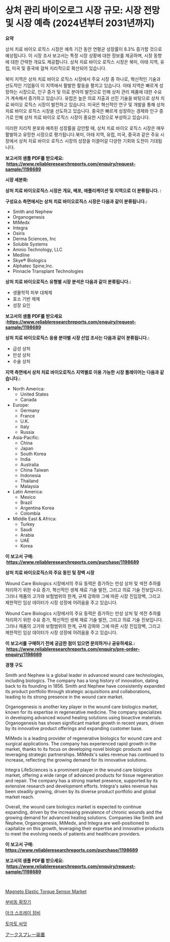 <p><h1>상처 관리 바이오로그 시장 규모: 시장 전망 및 시장 예측 (2024년부터 2031년까지)</h1></p><p><strong>요약</strong></p>
<p><p>상처 치료 바이오 로직스 시장은 예측 기간 동안 연평균 성장률이 8.3% 증가할 것으로 예상됩니다. 이 시장 조사 보고서는 특정 시장 상황에 대한 정보를 제공하며, 시장 동향에 대한 간략한 개요도 제공합니다. 상처 치료 바이오 로직스 시장은 북미, 아태 지역, 유럽, 미국 및 중국에 걸쳐 지리적으로 확산되어 있습니다.</p><p>북미 지역은 상처 치료 바이오 로직스 시장에서 주요 시장 중 하나로, 혁신적인 기술과 선도적인 기업들이 이 지역에서 활발한 활동을 펼치고 있습니다. 아태 지역은 빠르게 성장하는 시장으로, 인구 증가 및 의료 분야의 발전으로 인해 상처 관리 제품에 대한 수요가 계속해서 증가하고 있습니다. 유럽은 높은 의료 지출과 선진 기술을 바탕으로 상처 치료 바이오 로직스 시장이 발전하고 있습니다. 미국은 혁신적인 연구 및 개발을 통해 상처 치료 바이오 로직스 시장을 선도하고 있습니다. 중국은 빠르게 성장하는 경제와 인구 증가로 인해 상처 치료 바이오 로직스 시장이 중요한 시장으로 부상하고 있습니다.</p><p>이러한 지리적 분포와 예측된 성장률을 감안할 때, 상처 치료 바이오 로직스 시장은 매우 활발하고 유망한 시장으로 평가됩니다.북미, 아태 지역, 유럽, 미국, 중국과 같은 주요 시장에서 상처 치료 바이오 로직스 시장의 성장을 이끌어갈 다양한 기회와 도전이 기대됩니다.</p></p>
<p><strong>보고서의 샘플 PDF를 받으세요: &nbsp;<a href="https://www.reliableresearchreports.com/enquiry/request-sample/1198689">https://www.reliableresearchreports.com/enquiry/request-sample/1198689</a></strong></p>
<p><strong>시장 세분화:</strong></p>
<p><strong> 상처 치료 바이오로직스 시장은 개요, 배포, 애플리케이션 및 지역으로 더 분류됩니다. :</strong></p>
<p><strong>구성요소 측면에서는 상처 치료 바이오로직스 시장은 다음과 같이 분류됩니다.:</strong></p>
<p><ul><li>Smith and Nephew</li><li>Organogenesis</li><li>MiMedx</li><li>Integra</li><li>Osiris</li><li>Derma Sciences, Inc</li><li>Soluble Systems</li><li>Amnio Technology, LLC</li><li>Medline</li><li>Skye® Biologics</li><li>Alphatec Spine,Inc.</li><li>Pinnacle Transplant Technologies</li></ul></p>
<p><strong> 상처 치료 바이오로직스 유형별 시장 분석은 다음과 같이 분류됩니다.:</strong></p>
<p><ul><li>생물학적 피부 대체제</li><li>효소 기반 제제</li><li>성장 요인</li></ul></p>
<p><strong>보고서의 샘플 PDF를 받으세요 :<a href="https://www.reliableresearchreports.com/enquiry/request-sample/1198689">https://www.reliableresearchreports.com/enquiry/request-sample/1198689</a></strong></p>
<p><strong> 상처 치료 바이오로직스 응용 분야별 시장 산업 조사는 다음과 같이 분류됩니다.:</strong></p>
<p><ul><li>급성 상처</li><li>만성 상처</li><li>수술 상처</li></ul></p>
<p><strong>지역 측면에서 상처 치료 바이오로직스 지역별로 이용 가능한 시장 플레이어는 다음과 같습니다.:</strong></p>
<p><ul>
    <li>
        North America:
        <ul>
            <li>United States</li>
            <li>Canada</li>
        </ul>
    </li>
    <li>
        Europe:
        <ul>
            <li>Germany</li>
            <li>France</li>
            <li>U.K.</li>
            <li>Italy</li>
            <li>Russia</li>
        </ul>
    </li>
    <li>
        Asia-Pacific:
        <ul>
            <li>China</li>
            <li>Japan</li>
            <li>South Korea</li>
            <li>India</li>
            <li>Australia</li>
            <li>China Taiwan</li>
            <li>Indonesia</li>
            <li>Thailand</li>
            <li>Malaysia</li>
        </ul>
    </li>
    <li>
        Latin America:
        <ul>
            <li>Mexico</li>
            <li>Brazil</li>
            <li>Argentina Korea</li>
            <li>Colombia</li>
        </ul>
    </li>
    <li>
        Middle East & Africa:
        <ul>
            <li>Turkey</li>
            <li>Saudi</li>
            <li>Arabia</li>
            <li>UAE</li>
            <li>Korea</li>
        </ul>
    </li>
    </ul></p>
<p><strong>이 보고서 구매: &nbsp;<a href="https://www.reliableresearchreports.com/purchase/1198689">https://www.reliableresearchreports.com/purchase/1198689</a></strong></p>
<p><strong>상처 치료 바이오로직스의 주요 동인 및 장벽 시장</strong></p>
<p><p>Wound Care Biologics 시장에서의 주요 동력은 증가하는 만성 상처 및 색전 추하를 처리하기 위한 수요 증가, 혁신적인 생체 재료 기술 발전, 그리고 의료 기술 진보입니다. 그러나 제품의 고가와 보험범위의 한계, 규제 강화와 그에 따른 시장 진입장벽, 그리고 제한적인 임상 데이터가 시장 성장에 어려움을 주고 있습니다.</p><p>Wound Care Biologics 시장에서의 주요 동력은 증가하는 만성 상처 및 색전 추하를 처리하기 위한 수요 증가, 혁신적인 생체 재료 기술 발전, 그리고 의료 기술 진보입니다. 그러나 제품의 고가와 보험범위의 한계, 규제 강화와 그에 따른 시장 진입장벽, 그리고 제한적인 임상 데이터가 시장 성장에 어려움을 주고 있습니다.</p></p>
<p><strong>이 보고서를 구매하기 전에 궁금한 점이 있으면 문의하거나 공유하세요.: &nbsp;<a href="https://www.reliableresearchreports.com/enquiry/pre-order-enquiry/1198689">https://www.reliableresearchreports.com/enquiry/pre-order-enquiry/1198689</a></strong></p>
<p><strong>경쟁 구도</strong></p>
<p><p>Smith and Nephew is a global leader in advanced wound care technologies, including biologics. The company has a long history of innovation, dating back to its founding in 1856. Smith and Nephew have consistently expanded its product portfolio through strategic acquisitions and collaborations, leading to its strong presence in the wound care market.</p><p>Organogenesis is another key player in the wound care biologics market, known for its expertise in regenerative medicine. The company specializes in developing advanced wound healing solutions using bioactive materials. Organogenesis has shown significant market growth in recent years, driven by its innovative product offerings and expanding customer base.</p><p>MiMedx is a leading provider of regenerative biologics for wound care and surgical applications. The company has experienced rapid growth in the market, thanks to its focus on developing novel biologic products and leveraging strategic partnerships. MiMedx's sales revenue has continued to increase, reflecting the growing demand for its innovative solutions.</p><p>Integra LifeSciences is a prominent player in the wound care biologics market, offering a wide range of advanced products for tissue regeneration and repair. The company has a strong market presence, supported by its extensive research and development efforts. Integra's sales revenue has been steadily growing, driven by its diverse product portfolio and global market reach.</p><p>Overall, the wound care biologics market is expected to continue expanding, driven by the increasing prevalence of chronic wounds and the growing demand for advanced healing solutions. Companies like Smith and Nephew, Organogenesis, MiMedx, and Integra are well-positioned to capitalize on this growth, leveraging their expertise and innovative products to meet the evolving needs of patients and healthcare providers.</p></p>
<p><strong>이 보고서 구매: &nbsp; <a href="https://www.reliableresearchreports.com/purchase/1198689">https://www.reliableresearchreports.com/purchase/1198689</a></strong></p>
<p><strong>보고서의 샘플 PDF를 받으세요: &nbsp;<a href="https://www.reliableresearchreports.com/enquiry/request-sample/1198689">https://www.reliableresearchreports.com/enquiry/request-sample/1198689</a></strong><strong></strong></p>
<p>&nbsp;</p>
<p><p><a href="https://view.publitas.com/reportprime-1/magneto-elastic-torque-sensor-market-size-market-share-and-global-market-analysis-report-2024-2031/">Magneto Elastic Torque Sensor Market</a></p><p><a href="https://medium.com/@brenzgnarento/%EB%B6%80%EB%B9%84%EB%8F%99-%ED%99%95%EC%9E%A5%EA%B8%B0-%EC%8B%9C%EC%9E%A5-%EC%A0%84%EB%A7%9D-%EC%82%B0%EC%97%85-%EA%B0%9C%EC%9A%94-%EB%B0%8F-%EC%98%88%EC%B8%A1-2024%EB%85%84%EB%B6%80%ED%84%B0-2031%EB%85%84-ca83f55d25c3">부비동 확장기</a></p><p><a href="https://medium.com/@brenzgnarento/%EC%95%84%ED%81%AC-%EC%8A%A4%ED%94%84%EB%A0%88%EC%9D%B4-%EC%9E%A5%EB%B9%84-%EC%8B%9C%EC%9E%A5-%EC%8B%9C%EC%9E%A5-%EC%A0%90%EC%9C%A0%EC%9C%A8-%EC%8B%9C%EC%9E%A5-%EB%8F%99%ED%96%A5-%EB%B0%8F-%EB%AF%B8%EB%9E%98-%EC%84%B1%EC%9E%A5-%ED%83%90%EC%83%89-352b09644565">아크 스프레이 장비</a></p><p><a href="https://github.com/mpodehpw07370073/Market-Research-Report-List-1/blob/main/9871116188178.md">토마토 씨앗</a></p><p><a href="https://medium.com/@violetap1969/%E3%82%A2%E3%83%BC%E3%82%AF%E3%82%B9%E3%83%97%E3%83%AC%E3%83%BC%E8%A3%85%E7%BD%AE%E3%81%AE%E5%B8%82%E5%A0%B4%E8%A6%8F%E6%A8%A1%E3%81%AF-%E3%82%B0%E3%83%AD%E3%83%BC%E3%83%90%E3%83%AB%E7%94%A3%E6%A5%AD%E3%81%AB%E3%81%8A%E3%81%91%E3%82%8B%E6%9C%80%E9%81%A9%E3%81%AA%E3%83%9E%E3%83%BC%E3%82%B1%E3%83%86%E3%82%A3%E3%83%B3%E3%82%B0%E3%83%81%E3%83%A3%E3%83%B3%E3%83%8D%E3%83%AB%E3%82%92%E6%98%8E%E3%82%89%E3%81%8B%E3%81%AB%E3%81%97%E3%81%BE%E3%81%99-7c4a86ff0600">アークスプレー装置</a></p></p>